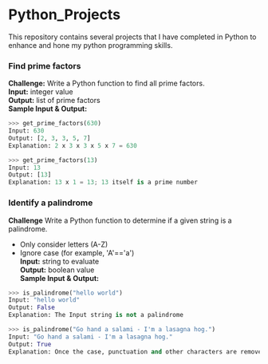 # Python_Projects
This repository contains several projects that I have completed in Python to enhance and hone my python programming skills.

### Find prime factors
**Challenge:** Write a Python function to find all prime factors.</br>
**Input:** integer value</br>
**Output:** list of prime factors</br>
**Sample Input & Output:**
```python
>>> get_prime_factors(630)
Input: 630
Output: [2, 3, 3, 5, 7]
Explanation: 2 x 3 x 3 x 5 x 7 = 630

>>> get_prime_factors(13)
Input: 13
Output: [13]
Explanation: 13 x 1 = 13; 13 itself is a prime number
```

### Identify a palindrome
**Challenge** Write a Python function to determine if a given string is a palindrome.</br>
- Only consider letters (A-Z)</br>
- Ignore case (for example, 'A'=='a')</br>
**Input:** string to evaluate</br>
**Output:** boolean value</br>
**Sample Input & Output:**
```python
>>> is_palindrome("hello world")
Input: "hello world"
Output: False
Explanation: The Input string is not a palindrome

>>> is_palindrome("Go hand a salami - I'm a lasagna hog.")
Input: "Go hand a salami - I'm a lasagna hog."
Output: True
Explanation: Once the case, punctuation and other characters are removed from the string, the string becomes 'gohandasalamiimalasagnahog' which is a palindrome string.
```